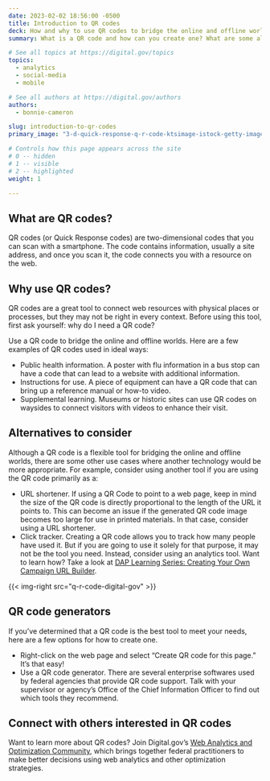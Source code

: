 ```yaml
---
date: 2023-02-02 18:56:00 -0500
title: Introduction to QR codes
deck: How and why to use QR codes to bridge the online and offline worlds
summary: What is a QR code and how can you create one? What are some alternatives to using QR codes? This introductory resource will help you explore your options.

# See all topics at https://digital.gov/topics
topics:
  - analytics
  - social-media
  - mobile

# See all authors at https://digital.gov/authors
authors:
  - bonnie-cameron

slug: introduction-to-qr-codes
primary_image: "3-d-quick-response-q-r-code-ktsimage-istock-getty-images-893155274"

# Controls how this page appears across the site
# 0 -- hidden
# 1 -- visible
# 2 -- highlighted
weight: 1

---
```


## What are QR codes?

QR codes (or Quick Response codes) are two-dimensional codes that you can scan with a smartphone. The code contains information, usually a site address, and once you scan it, the code connects you with a resource on the web.

## Why use QR codes?

QR codes are a great tool to connect web resources with physical places or processes, but they may not be right in every context. Before using this tool, first ask yourself: why do I need a QR code?

Use a QR code to bridge the online and offline worlds. Here are a few examples of QR codes used in ideal ways:

* Public health information. A poster with flu information in a bus stop can have a code that can lead to a website with additional information.
* Instructions for use. A piece of equipment can have a QR code that can bring up a reference manual or how-to video.
* Supplemental learning. Museums or historic sites can use QR codes on waysides to connect visitors with videos to enhance their visit.

## Alternatives to consider

Although a QR code is a flexible tool for bridging the online and offline worlds, there are some other use cases where another technology would be more appropriate. For example, consider using another tool if you are using the QR code primarily as a:

* URL shortener. If using a QR Code to point to a web page, keep in mind the size of the QR code is directly proportional to the length of the URL it points to. This can become an issue if the generated QR code image becomes too large for use in printed materials. In that case, consider using a URL shortener.
* Click tracker. Creating a QR code allows you to track how many people have used it. But if you are going to use it solely for that purpose, it may not be the tool you need. Instead, consider using an analytics tool. Want to learn how? Take a look at [DAP Learning Series: Creating Your Own Campaign URL Builder](https://digital.gov/event/2018/04/18/dap-learning-series-creating-your-own-campaign-url-builder/).

{{< img-right src="q-r-code-digital-gov" >}}

## QR code generators

If you’ve determined that a QR code is the best tool to meet your needs, here are a few options for how to create one.

* Right-click on the web page and select “Create QR code for this page.” It’s that easy!
* Use a QR code generator. There are several enterprise softwares used by federal agencies that provide QR code support. Talk with your supervisor or agency’s Office of the Chief Information Officer to find out which tools they recommend.

## Connect with others interested in QR codes

Want to learn more about QR codes? Join Digital.gov’s [Web Analytics and Optimization Community](https://digital.gov/communities/web-analytics-and-optimization/), which brings together federal practitioners to make better decisions using web analytics and other optimization strategies.
